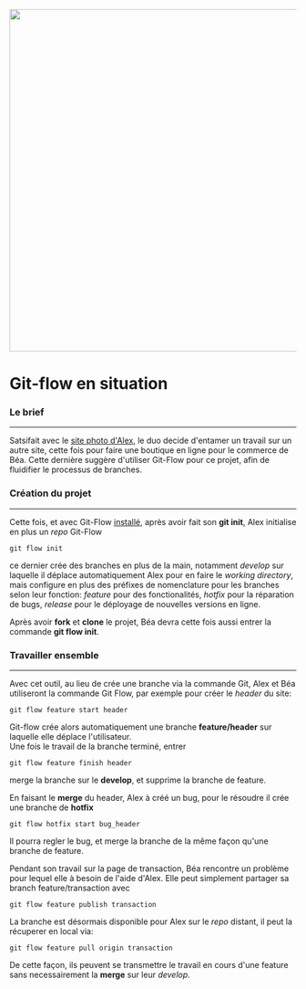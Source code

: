 <p align="center"><img width="600"src="https://miro.medium.com/v2/resize:fit:1100/format:webp/1*SK4JGjtWs9BsfGGXOrnnig.png"/><p>

# Git-flow en situation

### Le brief

---

Satsifait avec le [site photo d'Alex](/git/03-scenario), le duo decide d'entamer un travail sur un autre site, cette fois pour faire une boutique en ligne pour le commerce de Béa. Cette dernière suggère d'utiliser Git-Flow pour ce projet, afin de fluidifier le processus de branches.

### Création du projet

---

Cette fois, et avec Git-Flow [installé](/git-flow/02-install), après avoir fait son **git init**, Alex initialise en plus un _repo_ Git-Flow

```
git flow init
```

ce dernier crée des branches en plus de la main, notamment _develop_ sur laquelle il déplace automatiquement Alex pour en faire le _working directory_, mais configure en plus des préfixes de nomenclature pour les branches selon leur fonction: _feature_ pour des fonctionalités, _hotfix_ pour la réparation de bugs, _release_ pour le déployage de nouvelles versions en ligne.

Après avoir **fork** et **clone** le projet, Béa devra cette fois aussi entrer la commande **git flow init**.

### Travailler ensemble

---

Avec cet outil, au lieu de crée une branche via la commande Git, Alex et Béa utiliseront la commande Git Flow, par exemple pour créer le _header_ du site:

```
git flow feature start header
```

Git-flow crée alors automatiquement une branche **feature/header** sur laquelle elle déplace l'utilisateur.  
Une fois le travail de la branche terminé, entrer

```
git flow feature finish header
```

merge la branche sur le **develop**, et supprime la branche de feature.

En faisant le **merge** du header, Alex à créé un bug, pour le résoudre il crée une branche de **hotfix**

```
git flow hotfix start bug_header
```

Il pourra regler le bug, et merge la branche de la même façon qu'une branche de feature.

Pendant son travail sur la page de transaction, Béa rencontre un problème pour lequel elle à besoin de l'aide d'Alex. Elle peut simplement partager sa branch feature/transaction avec

```
git flow feature publish transaction
```

La branche est désormais disponible pour Alex sur le _repo_ distant, il peut la récuperer en local via:

```
git flow feature pull origin transaction
```

De cette façon, ils peuvent se transmettre le travail en cours d'une feature sans necessairement la **merge** sur leur _develop_.
